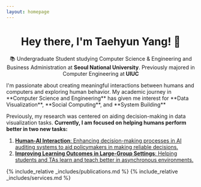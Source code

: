 ```yaml
---
layout: homepage
---
```


<div id="home-content">

  <h1 align="center">Hey there, I'm Taehyun Yang! 👋</h1>
  <p align="center">
    📚 Undergraduate Student studying Computer Science & Engineering and Business Administration at <strong>Seoul National University</strong>. Previously majored in Computer Engineering at<strong> UIUC</strong>
  </p>
  I'm passionate about creating meaningful interactions between humans and computers and exploring human behavior. My academic journey in **Computer Science and Engineering** has given me interest for **Data Visualization**, **Social Computing**, and **System Building**
  
  Previously, my research was centered on aiding decision-making in data visualization tasks. <strong>Currently, I am focused on helping humans perform better in two new tasks:</strong>
  
  1. <a href="javascript:showContent('projects');" class="nav-link">**Human-AI Interaction**: Enhancing decision-making processes in AI auditing systems to aid policymakers in making reliable decisions.</a>
  2. <a href="javascript:showContent('projects');" class="nav-link">**Improving Learning Outcomes in Large-Group Settings**: Helping students and TAs learn and teach better in asynchronous environments.</a>

{% include_relative _includes/publications.md %}
{% include_relative _includes/services.md %}

</div>
 <html lang="en">

<div id="projects-content" style="display:none;">
  {% include projects.html %}

<div id="fun-content" style="display:none;">

{% include fun.html %}

</div>
